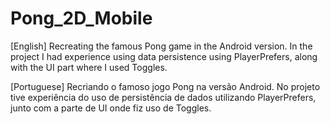 # Pong_2D_Mobile

[English]
Recreating the famous Pong game in the Android version.
In the project I had experience using data persistence using PlayerPrefers, along with the UI part where I used Toggles.

[Portuguese]
Recriando o famoso jogo Pong na versão Android.
No projeto tive experiência do uso de persistência de dados utilizando PlayerPrefers, junto com a parte de UI onde fiz uso de Toggles.
